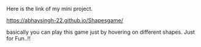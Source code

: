 Here is the link of my mini project.

https://abhaysingh-22.github.io/Shapesgame/

basically you can play this game just by hovering on different shapes. Just for Fun..!!
